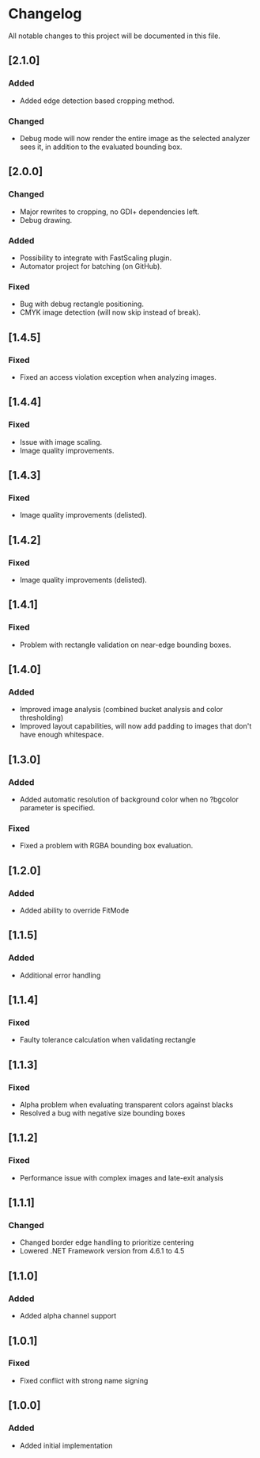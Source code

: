 # Changelog

All notable changes to this project will be documented in this file.

## [2.1.0]

### Added
- Added edge detection based cropping method.

### Changed
- Debug mode will now render the entire image as the selected analyzer sees it, in addition to the evaluated bounding box.

## [2.0.0]

### Changed
- Major rewrites to cropping, no GDI+ dependencies left.
- Debug drawing.

### Added
- Possibility to integrate with FastScaling plugin.
- Automator project for batching (on GitHub).

### Fixed
- Bug with debug rectangle positioning.
- CMYK image detection (will now skip instead of break).

## [1.4.5]

### Fixed
- Fixed an access violation exception when analyzing images.

## [1.4.4]

### Fixed
- Issue with image scaling.
- Image quality improvements.

## [1.4.3]

### Fixed
- Image quality improvements (delisted).

## [1.4.2]

### Fixed
- Image quality improvements (delisted).

## [1.4.1]

### Fixed
- Problem with rectangle validation on near-edge bounding boxes.

## [1.4.0]

### Added
- Improved image analysis (combined bucket analysis and color thresholding)
- Improved layout capabilities, will now add padding to images that don't have enough whitespace.

## [1.3.0]

### Added
- Added automatic resolution of background color when no ?bgcolor parameter is specified.

### Fixed
- Fixed a problem with RGBA bounding box evaluation.

## [1.2.0]

### Added
- Added ability to override FitMode

## [1.1.5]

### Added
- Additional error handling

## [1.1.4]

### Fixed
- Faulty tolerance calculation when validating rectangle

## [1.1.3]

### Fixed
- Alpha problem when evaluating transparent colors against blacks
- Resolved a bug with negative size bounding boxes

## [1.1.2]

### Fixed
- Performance issue with complex images and late-exit analysis

## [1.1.1]

### Changed
- Changed border edge handling to prioritize centering
- Lowered .NET Framework version from 4.6.1 to 4.5

## [1.1.0]

### Added
- Added alpha channel support

## [1.0.1]

### Fixed
- Fixed conflict with strong name signing

## [1.0.0]

### Added
- Added initial implementation